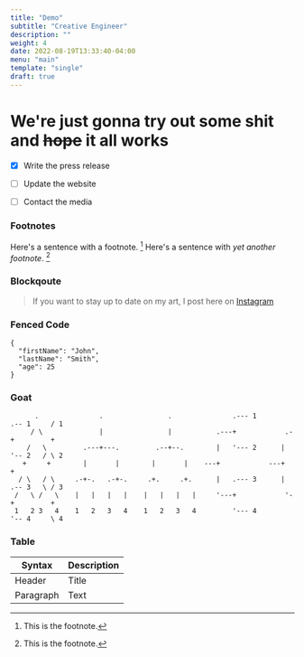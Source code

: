 ```yaml
---
title: "Demo"
subtitle: "Creative Engineer"
description: ""
weight: 4
date: 2022-08-19T13:33:40-04:00
menu: "main"
template: "single"
draft: true
---
```


# We're just gonna **try out some shit** and ~~hope~~ it all works

- [x] Write the press release
- [ ] Update the website
- [ ] Contact the media


[^1]: This is the footnote.
[^2]: This is the footnote.
### Footnotes
Here's a sentence with a footnote. [^1]
Here's a sentence with *yet another footnote*. [^2]

### Blockqoute
> If you want to stay up to date on my art, I post here on [Instagram](http://instagram.com/willstall)

### Fenced Code

```
{
  "firstName": "John",
  "lastName": "Smith",
  "age": 25
}
```

### Goat
```goat
      .               .                .               .--- 1          .-- 1     / 1
     / \              |                |           .---+            .-+         +
    /   \         .---+---.         .--+--.        |   '--- 2      |   '-- 2   / \ 2
   +     +        |       |        |       |    ---+            ---+          +
  / \   / \     .-+-.   .-+-.     .+.     .+.      |   .--- 3      |   .-- 3   \ / 3
 /   \ /   \    |   |   |   |    |   |   |   |     '---+            '-+         +
 1   2 3   4    1   2   3   4    1   2   3   4         '--- 4          '-- 4     \ 4

```

### Table
| Syntax | Description |
| ----------- | ----------- |
| Header | Title |
| Paragraph | Text |



